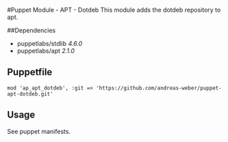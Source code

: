 #Puppet Module - APT - Dotdeb
This module adds the dotdeb repository to apt.

##Dependencies

- puppetlabs/stdlib *4.6.0*
- puppetlabs/apt *2.1.0*

## Puppetfile

```
mod 'ap_apt_dotdeb', :git => 'https://github.com/andreas-weber/puppet-apt-dotdeb.git'
```

## Usage

See puppet manifests.

